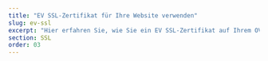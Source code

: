```yaml
---
title: "EV SSL-Zertifikat für Ihre Website verwenden"
slug: ev-ssl
excerpt: "Hier erfahren Sie, wie Sie ein EV SSL-Zertifikat auf Ihrem OVHcloud Webhosting bestellen und installieren"
section: SSL
order: 03
---
```

 

